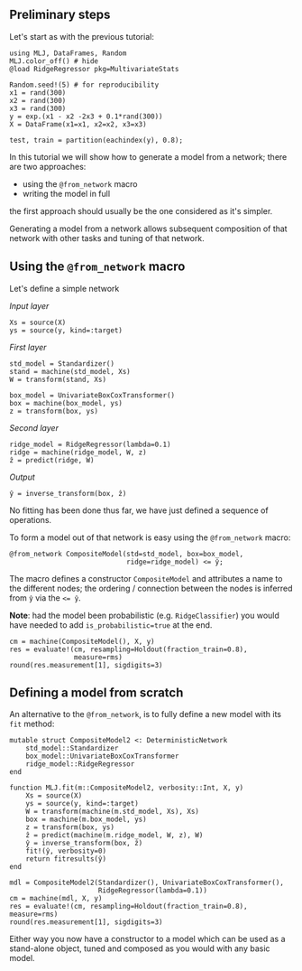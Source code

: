 <!--This file was generated, do not modify it.-->
## Preliminary steps

Let's start as with the previous tutorial:

```julia:ex1
using MLJ, DataFrames, Random
MLJ.color_off() # hide
@load RidgeRegressor pkg=MultivariateStats

Random.seed!(5) # for reproducibility
x1 = rand(300)
x2 = rand(300)
x3 = rand(300)
y = exp.(x1 - x2 -2x3 + 0.1*rand(300))
X = DataFrame(x1=x1, x2=x2, x3=x3)

test, train = partition(eachindex(y), 0.8);
```

In this tutorial we will show how to generate a model from a network; there are two approaches:
* using the `@from_network` macro
* writing the model in full

the first approach should usually be the one considered as it's simpler.

Generating a model from a network allows subsequent composition of that network with other tasks and tuning of that network.

## Using the `@from_network` macro

Let's define a simple network

_Input layer_

```julia:ex2
Xs = source(X)
ys = source(y, kind=:target)
```

_First layer_

```julia:ex3
std_model = Standardizer()
stand = machine(std_model, Xs)
W = transform(stand, Xs)

box_model = UnivariateBoxCoxTransformer()
box = machine(box_model, ys)
z = transform(box, ys)
```

_Second layer_

```julia:ex4
ridge_model = RidgeRegressor(lambda=0.1)
ridge = machine(ridge_model, W, z)
ẑ = predict(ridge, W)
```

_Output_

```julia:ex5
ŷ = inverse_transform(box, ẑ)
```

No fitting has been done thus far, we have just defined a sequence of operations.

To form a model out of that network is easy using the `@from_network` macro:

```julia:ex6
@from_network CompositeModel(std=std_model, box=box_model,
                             ridge=ridge_model) <= ŷ;
```

The macro defines a constructor `CompositeModel` and attributes a name to the different nodes; the ordering / connection between the nodes is inferred from `ŷ` via the `<= ŷ`.

**Note**: had the model been probabilistic (e.g. `RidgeClassifier`) you would have needed to add `is_probabilistic=true` at the end.

```julia:ex7
cm = machine(CompositeModel(), X, y)
res = evaluate!(cm, resampling=Holdout(fraction_train=0.8),
                measure=rms)
round(res.measurement[1], sigdigits=3)
```

## Defining a model from scratch

An alternative to the `@from_network`, is to fully define a new model with its `fit` method:

```julia:ex8
mutable struct CompositeModel2 <: DeterministicNetwork
    std_model::Standardizer
    box_model::UnivariateBoxCoxTransformer
    ridge_model::RidgeRegressor
end

function MLJ.fit(m::CompositeModel2, verbosity::Int, X, y)
    Xs = source(X)
    ys = source(y, kind=:target)
    W = transform(machine(m.std_model, Xs), Xs)
    box = machine(m.box_model, ys)
    z = transform(box, ys)
    ẑ = predict(machine(m.ridge_model, W, z), W)
    ŷ = inverse_transform(box, ẑ)
    fit!(ŷ, verbosity=0)
    return fitresults(ŷ)
end

mdl = CompositeModel2(Standardizer(), UnivariateBoxCoxTransformer(),
                      RidgeRegressor(lambda=0.1))
cm = machine(mdl, X, y)
res = evaluate!(cm, resampling=Holdout(fraction_train=0.8), measure=rms)
round(res.measurement[1], sigdigits=3)
```

Either way you now have a constructor to a  model which can be used as a stand-alone object, tuned and composed as you would with any basic model.

